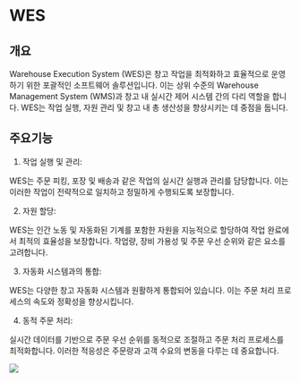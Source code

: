 # WES

## 개요
Warehouse Execution System (WES)은 창고 작업을 최적화하고 효율적으로 운영하기 위한 포괄적인 소프트웨어 솔루션입니다. 이는 상위 수준의 Warehouse Management System (WMS)과 창고 내 실시간 제어 시스템 간의 다리 역할을 합니다. WES는 작업 실행, 자원 관리 및 창고 내 총 생산성을 향상시키는 데 중점을 둡니다.

## 주요기능
1. 작업 실행 및 관리:

WES는 주문 피킹, 포장 및 배송과 같은 작업의 실시간 실행과 관리를 담당합니다. 이는 이러한 작업이 전략적으로 일치하고 정밀하게 수행되도록 보장합니다.

2. 자원 할당: 

WES는 인간 노동 및 자동화된 기계를 포함한 자원을 지능적으로 할당하여 작업 완료에서 최적의 효율성을 보장합니다. 작업량, 장비 가용성 및 주문 우선 순위와 같은 요소를 고려합니다.

3. 자동화 시스템과의 통합: 

WES는 다양한 창고 자동화 시스템과 원활하게 통합되어 있습니다. 이는 주문 처리 프로세스의 속도와 정확성을 향상시킵니다.

4. 동적 주문 처리: 

실시간 데이터를 기반으로 주문 우선 순위를 동적으로 조절하고 주문 처리 프로세스를 최적화합니다. 이러한 적응성은 주문량과 고객 수요의 변동을 다루는 데 중요합니다.

![](_dcc90766-5da6-4682-aaf4-7c72c2795ba2.jpg)